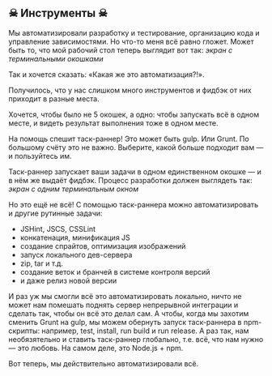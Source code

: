 ## ☠ Инструменты ☠ 

Мы автоматизировали разработку и тестирование, организацию кода и управление зависимостями. Но что-то меня всё равно гложет. Может быть то, что мой рабочий стол теперь выглядит вот так: _экран с терминальными окошками_

Так и хочется сказать: «Какая же это автоматизация?!».

Получилось, что у нас слишком много инструментов и фидбэк от них приходит в разные места.

Хочется, чтобы было не 5 окошек, а одно: чтобы запускать всё в одном месте, и видеть результат выполнения тоже в одном месте.

На помощь спешит таск-раннер! Это может быть gulp. Или Grunt. По большому счёту это не важно. Выберите, какой больше подходит вам — и пользуйтесь им.

Таск-раннер запускает ваши задачи в одном единственном окошке — и в нём же выдаёт фидбэк. Процесс разработки должен выглядеть так: _экран с одним терминальным окном_

Но это ещё не всё! С помощью таск-раннера можно автоматизировать и другие рутинные задачи:
* JSHint, JSCS, CSSLint
* конкатенация, минификация JS
* создание спрайтов, оптимизация изображений
* запуск локального дев-сервера
* zip, tar и т.д.
* создание веток и бранчей в системе контроля версий
* и даже релиз новой версии

И раз уж мы смогли всё это автоматизировать локально, ничто не может нам помешать поднять сервер непрерывной интеграции и сделать так, чтобы он всё это делал сам. А чтобы, когда мы захотим сменить Grunt на gulp, мы можем обернуть запуск таск-раннера в npm-скрипты: например, test, install, run build и run release. А раз так, нам необязятельно и ставить таск-раннер глобально, т.е. всё, что нам нужно — это любовь. На самом деле, это Node.js + npm.

Вот теперь, мы действительно автоматизировали всё.
